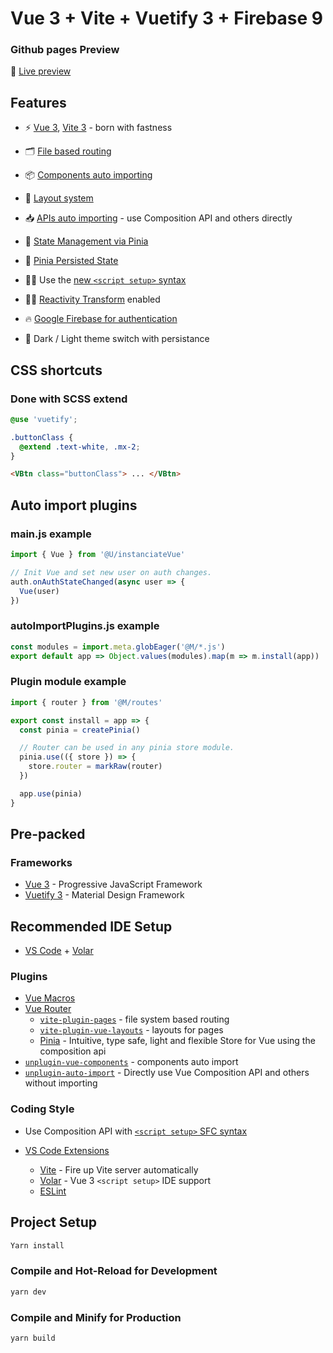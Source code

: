 <h1>Vue 3 + Vite + Vuetify 3 + Firebase 9</h1>

</div>

### Github pages Preview

🔗 [Live preview ](https://santiagoaloi.github.io/VueSienna/)

## Features

- ⚡️ [Vue 3](https://github.com/vuejs/core), [Vite 3](https://github.com/vitejs/vite) - born with fastness
- 🗂 [File based routing](./src/pages)
- 📦 [Components auto importing](./src/components)
- 📑 [Layout system](./src/layouts)
- 📥 [APIs auto importing](https://github.com/antfu/unplugin-auto-import) - use Composition API and others directly

- 🍍 [State Management via Pinia](https://pinia.vuejs.org/)
- 💾 [Pinia Persisted State](https://github.com/prazdevs/pinia-plugin-persistedstate/)

- 🤙🏻 Use the [new `<script setup>` syntax](https://github.com/vuejs/rfcs/pull/227)
- 🤙🏻 [Reactivity Transform](https://vuejs.org/guide/extras/reactivity-transform.html) enabled

- 🔥 [Google Firebase for authentication](https://firebase.google.com/)

- 🔆 Dark / Light theme switch with persistance

## CSS shortcuts

### Done with SCSS extend

```scss
@use 'vuetify';

.buttonClass {
  @extend .text-white, .mx-2;
}
```

```html
<VBtn class="buttonClass"> ... </VBtn>
```

## Auto import plugins

### main.js example

```js
import { Vue } from '@U/instanciateVue'

// Init Vue and set new user on auth changes.
auth.onAuthStateChanged(async user => {
  Vue(user)
})
```

### autoImportPlugins.js example

```js
const modules = import.meta.globEager('@M/*.js')
export default app => Object.values(modules).map(m => m.install(app))
```

### Plugin module example

```js
import { router } from '@M/routes'

export const install = app => {
  const pinia = createPinia()

  // Router can be used in any pinia store module.
  pinia.use(({ store }) => {
    store.router = markRaw(router)
  })

  app.use(pinia)
}
```

## Pre-packed

### Frameworks

- [Vue 3](https://vuejs.org/) - Progressive JavaScript Framework
- [Vuetify 3](https://next.vuetifyjs.com/en/) - Material Design Framework

## Recommended IDE Setup

- [VS Code](https://code.visualstudio.com/) + [Volar](https://marketplace.visualstudio.com/items?itemName=Vue.volar)

### Plugins

- [Vue Macros](https://github.com/sxzz/unplugin-vue-macros)
- [Vue Router](https://github.com/vuejs/router)
  - [`vite-plugin-pages`](https://github.com/hannoeru/vite-plugin-pages) - file system based routing
  - [`vite-plugin-vue-layouts`](https://github.com/JohnCampionJr/vite-plugin-vue-layouts) - layouts for pages
  - [Pinia](https://pinia.vuejs.org) - Intuitive, type safe, light and flexible Store for Vue using the composition api
- [`unplugin-vue-components`](https://github.com/antfu/unplugin-vue-components) - components auto import
- [`unplugin-auto-import`](https://github.com/antfu/unplugin-auto-import) - Directly use Vue Composition API and others without importing

### Coding Style

- Use Composition API with [`<script setup>` SFC syntax](https://github.com/vuejs/rfcs/pull/227)

- [VS Code Extensions](./.vscode/extensions.json)
  - [Vite](https://marketplace.visualstudio.com/items?itemName=antfu.vite) - Fire up Vite server automatically
  - [Volar](https://marketplace.visualstudio.com/items?itemName=Vue.volar) - Vue 3 `<script setup>` IDE support
  - [ESLint](https://marketplace.visualstudio.com/items?itemName=dbaeumer.vscode-eslint)

## Project Setup

```sh
Yarn install
```

### Compile and Hot-Reload for Development

```sh
yarn dev
```

### Compile and Minify for Production

```sh
yarn build
```
